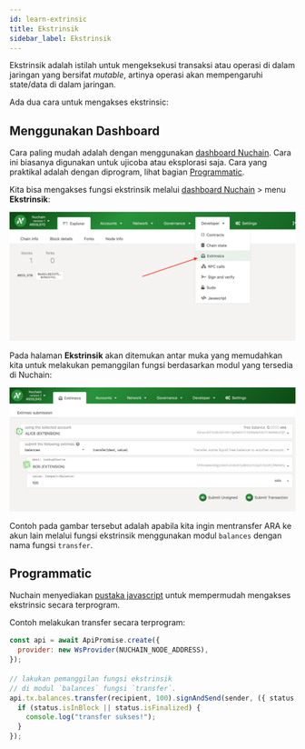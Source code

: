 ```yaml
---
id: learn-extrinsic
title: Ekstrinsik
sidebar_label: Ekstrinsik
---
```


Ekstrinsik adalah istilah untuk mengeksekusi transaksi atau operasi di dalam jaringan yang bersifat
_mutable_, artinya operasi akan mempengaruhi state/data di dalam jaringan.

Ada dua cara untuk mengakses ekstrinsic:

## Menggunakan Dashboard

Cara paling mudah adalah dengan menggunakan [dashboard Nuchain](https://dashboard.nuchain.network).
Cara ini biasanya digunakan untuk ujicoba atau eksplorasi saja. Cara yang praktikal adalah dengan
diprogram, lihat bagian [Programmatic](#programmatic).

Kita bisa mengakses fungsi ekstrinsik melalui
[dashboard Nuchain](https://dashboard.nuchain.network) > menu **Ekstrinsik**:

![Menu Ekstrinsik](/img/extrinsics-menu.png)

Pada halaman **Ekstrinsik** akan ditemukan antar muka yang memudahkan kita untuk melakukan
pemanggilan fungsi berdasarkan modul yang tersedia di Nuchain:

![Submisi Ekstrinsik](/img/extrinsic-submission.png)

Contoh pada gambar tersebut adalah apabila kita ingin mentransfer ARA ke akun lain melalui fungsi
ekstrinsik menggunakan modul `balances` dengan nama fungsi `transfer`.

## Programmatic

Nuchain menyediakan [pustaka javascript](https://github.com/nusantarachain/api) untuk mempermudah
mengakses ekstrinsic secara terprogram.

Contoh melakukan transfer secara terprogram:

```javascript
const api = await ApiPromise.create({
  provider: new WsProvider(NUCHAIN_NODE_ADDRESS),
});

// lakukan pemanggilan fungsi ekstrinsik
// di modul `balances` fungsi `transfer`.
api.tx.balances.transfer(recipient, 100).signAndSend(sender, ({ status, events }) => {
  if (status.isInBlock || status.isFinalized) {
    console.log("transfer sukses!");
  }
});
```
